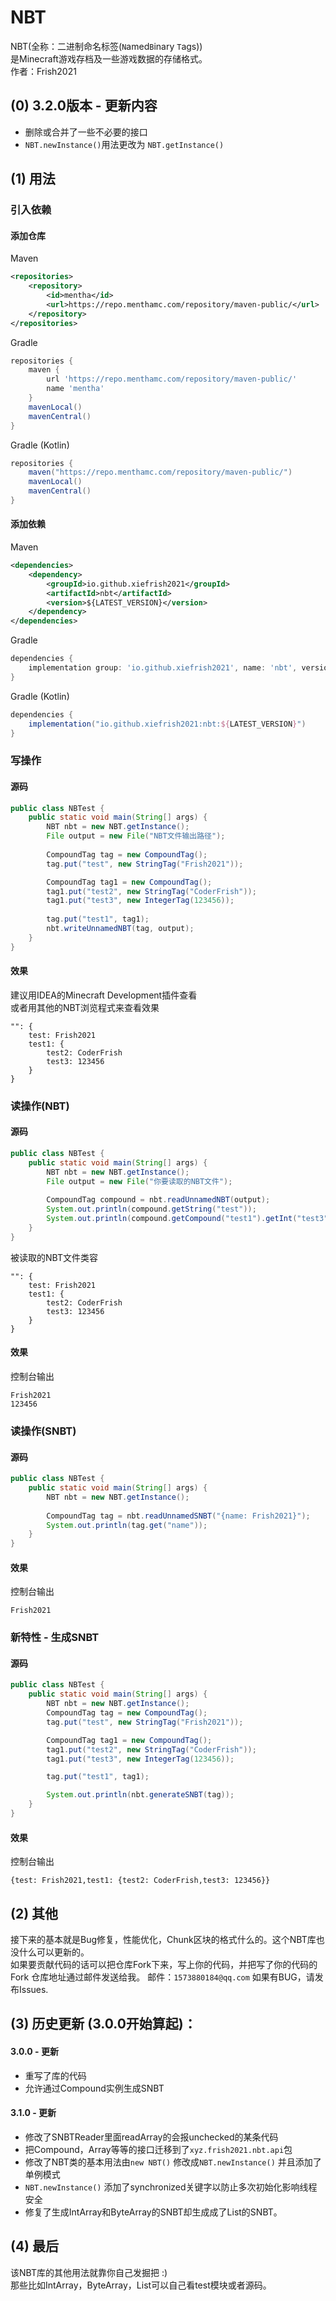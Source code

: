 # NBT

NBT(全称：二进制命名标签(`N`amed`B`inary `T`ags))\
是Minecraft游戏存档及一些游戏数据的存储格式。\
作者：Frish2021

## (0) 3.2.0版本 - 更新内容
 - 删除或合并了一些不必要的接口
 - `NBT.newInstance()`用法更改为 `NBT.getInstance()`

## (1) 用法

### 引入依赖
#### 添加仓库
Maven
```xml
<repositories>
    <repository>
        <id>mentha</id>
        <url>https://repo.menthamc.com/repository/maven-public/</url>
    </repository>
</repositories>
```

Gradle
```groovy
repositories {
    maven {
        url 'https://repo.menthamc.com/repository/maven-public/'
        name 'mentha'
    }
    mavenLocal()
    mavenCentral()
}
```

Gradle (Kotlin)
```groovy
repositories {
    maven("https://repo.menthamc.com/repository/maven-public/")
    mavenLocal()
    mavenCentral()
}
```

#### 添加依赖
Maven
```xml
<dependencies>
    <dependency>
        <groupId>io.github.xiefrish2021</groupId>
        <artifactId>nbt</artifactId>
        <version>${LATEST_VERSION}</version>
    </dependency>
</dependencies>
```

Gradle
```groovy
dependencies {
    implementation group: 'io.github.xiefrish2021', name: 'nbt', version: '${LATEST_VERSION}'
}
```

Gradle (Kotlin)
```groovy
dependencies {
    implementation("io.github.xiefrish2021:nbt:${LATEST_VERSION}")
}
```

### 写操作
#### 源码
```java
public class NBTest {
    public static void main(String[] args) {
        NBT nbt = new NBT.getInstance();
        File output = new File("NBT文件输出路径");
        
        CompoundTag tag = new CompoundTag();
        tag.put("test", new StringTag("Frish2021"));

        CompoundTag tag1 = new CompoundTag();
        tag1.put("test2", new StringTag("CoderFrish"));
        tag1.put("test3", new IntegerTag(123456));
        
        tag.put("test1", tag1);
        nbt.writeUnnamedNBT(tag, output);
    }
}
```

#### 效果
建议用IDEA的Minecraft Development插件查看\
或者用其他的NBT浏览程式来查看效果
```nbtt
"": {
	test: Frish2021
	test1: {
		test2: CoderFrish
		test3: 123456
	}
}
```

### 读操作(NBT)
#### 源码
```java
public class NBTest {
    public static void main(String[] args) {
        NBT nbt = new NBT.getInstance();
        File output = new File("你要读取的NBT文件");
        
        CompoundTag compound = nbt.readUnnamedNBT(output);
        System.out.println(compound.getString("test"));
        System.out.println(compound.getCompound("test1").getInt("test3"));
    }
}
```

被读取的NBT文件类容
```nbtt
"": {
	test: Frish2021
	test1: {
		test2: CoderFrish
		test3: 123456
	}
}
```

#### 效果
控制台输出
```
Frish2021
123456
```

### 读操作(SNBT)
#### 源码
```java
public class NBTest {
    public static void main(String[] args) {
        NBT nbt = new NBT.getInstance();
        
        CompoundTag tag = nbt.readUnnamedSNBT("{name: Frish2021}");
        System.out.println(tag.get("name"));
    }
}
```

#### 效果
控制台输出
```
Frish2021
```

### 新特性 - 生成SNBT
#### 源码
```java
public class NBTest {
    public static void main(String[] args) {
        NBT nbt = new NBT.getInstance();
        CompoundTag tag = new CompoundTag();
        tag.put("test", new StringTag("Frish2021"));

        CompoundTag tag1 = new CompoundTag();
        tag1.put("test2", new StringTag("CoderFrish"));
        tag1.put("test3", new IntegerTag(123456));

        tag.put("test1", tag1);

        System.out.println(nbt.generateSNBT(tag));
    }
}
```

#### 效果
控制台输出
```
{test: Frish2021,test1: {test2: CoderFrish,test3: 123456}}
```

## (2) 其他
接下来的基本就是Bug修复，性能优化，Chunk区块的格式什么的。这个NBT库也没什么可以更新的。\
如果要贡献代码的话可以把仓库Fork下来，写上你的代码，并把写了你的代码的Fork 仓库地址通过邮件发送给我。
邮件：`1573880184@qq.com`
如果有BUG，请发布Issues.

## (3) 历史更新 (3.0.0开始算起)：
#### 3.0.0 - 更新
 - 重写了库的代码
 - 允许通过Compound实例生成SNBT
#### 3.1.0 - 更新
 - 修改了SNBTReader里面readArray的会报unchecked的某条代码
 - 把Compound，Array<V extends ITag>等等的接口迁移到了`xyz.frish2021.nbt.api`包
 - 修改了NBT类的基本用法由`new NBT()` 修改成`NBT.newInstance()` 并且添加了单例模式
 - `NBT.newInstance()` 添加了synchronized关键字以防止多次初始化影响线程安全
 - 修复了生成IntArray和ByteArray的SNBT却生成成了List的SNBT。

## (4) 最后
该NBT库的其他用法就靠你自己发掘把 :)\
那些比如IntArray，ByteArray，List可以自己看test模块或者源码。
